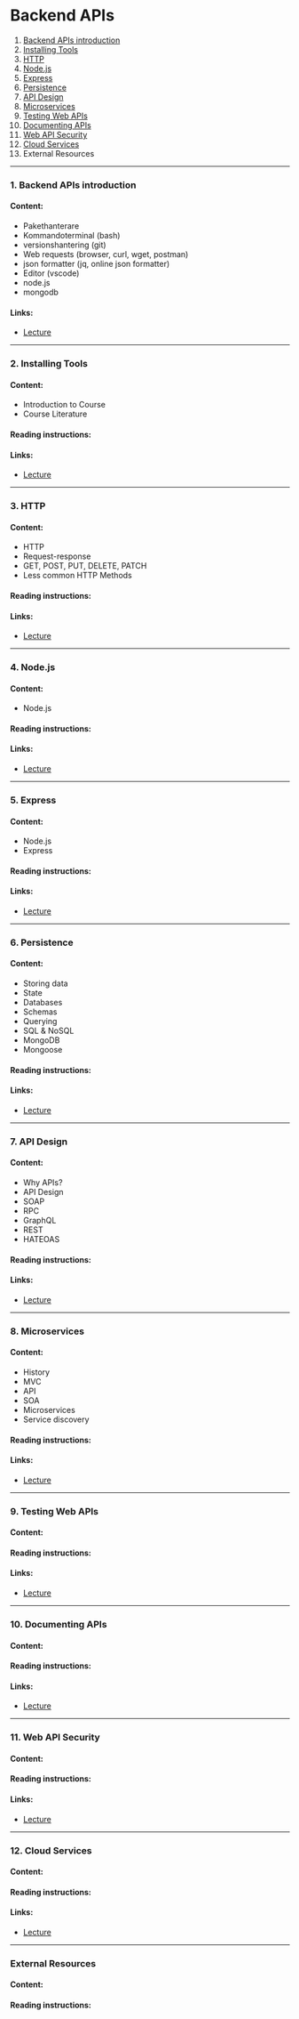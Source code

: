 # Backend APIs

1. [Backend APIs introduction](/courses/backend-api/lectures/markdown/lecture-backend-api-1-intro.md)
2. [Installing Tools](/courses/backend-api/lectures/markdown/lecture-backend-api-2-installing-tools.md)
3. [HTTP](/courses/backend-api/lectures/markdown/lecture-backend-api-3-http.md)
4. [Node.js](/courses/backend-api/lectures/markdown/lecture-backend-api-4-nodejs.md)
5. [Express](/courses/backend-api/lectures/markdown/lecture-backend-api-5-express.md)
6. [Persistence](/courses/backend-api/lectures/markdown/lecture-backend-api-6-persistence.md)
7. [API Design](/courses/backend-api/lectures/markdown/lecture-backend-api-7-api-design.md)
8. [Microservices](/courses/backend-api/lectures/markdown/lecture-backend-api-8-microservices.md)
9. [Testing Web APIs](/courses/backend-api/lectures/markdown/lecture-backend-api-9-testing.md)
10. [Documenting APIs](/courses/backend-api/lectures/markdown/lecture-backend-api-10-documentation.md)
11. [Web API Security](/courses/backend-api/lectures/markdown/lecture-backend-api-11-security.md)
12. [Cloud Services](/courses/backend-api/lectures/markdown/lecture-backend-api-12-cloud.md)
13. External Resources 

---

### 1. Backend APIs introduction

#### Content:
* Pakethanterare
* Kommandoterminal (bash)
* versionshantering (git)
* Web requests (browser, curl, wget, postman)
* json formatter (jq, online json formatter)
* Editor (vscode)
* node.js
* mongodb

#### Links:
* [Lecture](/courses/backend-api/lectures/markdown/lecture-backend-api-1-intro.md)

---

### 2. Installing Tools

#### Content:
* Introduction to Course
* Course Literature

#### Reading instructions:

#### Links:
* [Lecture](/courses/backend-api/lectures/markdown/lecture-backend-api-2-installing-tools.md)

---

### 3. HTTP

#### Content:
* HTTP
* Request-response
* GET, POST, PUT, DELETE, PATCH
* Less common HTTP Methods
#### Reading instructions:

#### Links:
* [Lecture](/courses/backend-api/lectures/markdown/lecture-backend-api-3-http.md)

---

### 4. Node.js

#### Content:
* Node.js

#### Reading instructions:

#### Links:
* [Lecture](/courses/backend-api/lectures/markdown/lecture-backend-api-4-nodejs.md)

---

### 5. Express

#### Content:
* Node.js
* Express

#### Reading instructions:

#### Links:
* [Lecture](/courses/backend-api/lectures/markdown/lecture-backend-api-5-express.md)

---

### 6. Persistence 

#### Content:
* Storing data
* State
* Databases
* Schemas
* Querying
* SQL & NoSQL
* MongoDB
* Mongoose

#### Reading instructions:

#### Links:
* [Lecture](/courses/backend-api/lectures/markdown/lecture-backend-api-6-persistence.md)

---

### 7. API Design 


#### Content:
* Why APIs?
* API Design
* SOAP
* RPC
* GraphQL
* REST
* HATEOAS

#### Reading instructions:

#### Links:
* [Lecture](/courses/backend-api/lectures/markdown/lecture-backend-api-7-api-design.md)

---

### 8. Microservices 


#### Content:
* History
* MVC
* API
* SOA
* Microservices
* Service discovery

#### Reading instructions:

#### Links:
* [Lecture](/courses/backend-api/lectures/markdown/lecture-backend-api-8-microservices.md)

---

### 9. Testing Web APIs 


#### Content:

#### Reading instructions:

#### Links:
* [Lecture](/courses/backend-api/lectures/markdown/lecture-backend-api-9-testing.md)

---

### 10. Documenting APIs 

#### Content:

#### Reading instructions:

#### Links:
* [Lecture](/courses/backend-api/lectures/markdown/lecture-backend-api-10-documentation.md)

---

### 11. Web API Security 

#### Content:

#### Reading instructions:

#### Links:
* [Lecture](/courses/backend-api/lectures/markdown/lecture-backend-api-11-security.md)

---

### 12. Cloud Services 

#### Content:

#### Reading instructions:

#### Links:
* [Lecture](/courses/backend-api/lectures/markdown/lecture-backend-api-12-cloud.md)

---

### External Resources 

#### Content:

#### Reading instructions:
